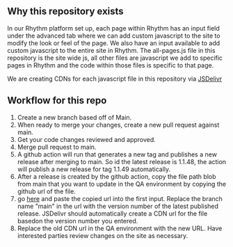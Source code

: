

## Why this repository exists
In our Rhythm platform set up, each page within Rhythm has an input field under the advanced tab where we can add custom javascript to the site to modify the look or feel of the page. We also have an input available to add custom javascript to the entire site in Rhythm.
The all-pages.js file in this repository is the site wide js, all other files are javascript we add to specific pages in Rhythm and the code within those files is specific to that page.

We are creating CDNs for each javascript file in this repository via [JSDelivr](https://www.jsdelivr.com/github)

## Workflow for this repo
1. Create a new branch based off of Main.
2. When ready to merge your changes, create a new pull request against main.
3. Get your code changes reviewed and approved.
4. Merge pull request to main.
5. A github action will run that generates a new tag and publishes a new release after merging to main. So id the latest release is 1.1.48, the action will publish a new release for tag 1.1.49 automatically. 
7. After a release is created by the github action, copy the file path blob from main that you want to update in the QA environment by copying the github url of the file.
8. go [here](https://www.jsdelivr.com/github) and paste the copied url into the first input. Replace the branch name "main" in the url with the version number of the latest published release. JSDelivr should automatically create a CDN url for the file basedon the version number you entered.
9. Replace the old CDN url in the QA environment with the new URL. Have interested parties review changes on the site as necessary.





